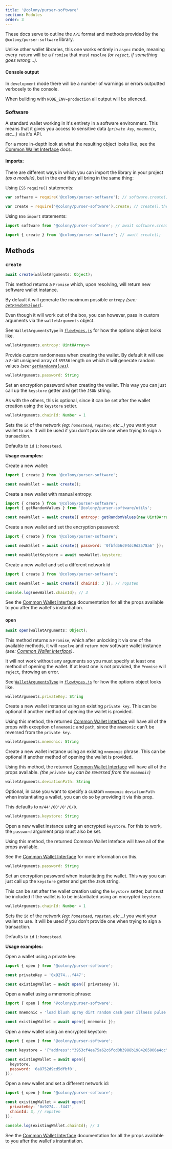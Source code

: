 ```yaml
---
title: '@colony/purser-software'
section: Modules
order: 3
---
```



These docs serve to outline the `API` format and methods provided by the `@colony/purser-software` library.

Unlike other wallet libraries, this one works entirely in `async` mode, meaning every `return` will be a `Promise` that must `resolve` _(or `reject`, if something goes wrong...)_.

#### Console output

In `development` mode there will be a number of warnings or errors outputted verbosely to the console.

When building with `NODE_ENV=production` all output will be silenced.

### Software

A standard wallet working in it's entirety in a software environment. This means that it gives you access to sensitive data _(`private key`, `mnemonic`, etc...)_ via it's API.

For a more in-depth look at what the resulting object looks like, see the [Common Wallet Interface](/purser/interface-common-wallet-interface/) docs.

#### Imports:

There are different ways in which you can import the library in your project _(as a module)_, but in the end they all bring in the same thing:

Using `ES5` `require()` statements:
```js
var software = require('@colony/purser-software'); // software.create().then();

var create = require('@colony/purser-software').create; // create().then();
```

Using `ES6` `import` statements:
```js
import software from '@colony/purser-software'; // await software.create();

import { create } from '@colony/purser-software'; // await create();
```

## Methods

### `create`

```js
await create(walletArguments: Object);
```

This method returns a `Promise` which, upon resolving, will return new software wallet instance.

By default it will generate the maximum possible `entropy` _(see: [`getRandomValues`](/purser/modules-@colonypurser-core/#getrandomvalues))_.

Even though it will work out of the box, you can however, pass in custom arguments via the `walletArguments` object.

See `WalletArgumentsType` in [`flowtypes.js`](https://github.com/JoinColony/purser/blob/master/modules/node_modules/%40colony/purser-core/flowtypes.js) for how the options object looks like.

```js
walletArguments.entropy: Uint8Array<>
```

Provide custom randomness when creating the wallet. By default it will use a `8`-bit unsigned array of `65536` length on which it will generate random values _(see: [`getRandomValues`](/purser/modules-@colonypurser-core/#getrandomvalues))_.

```js
walletArguments.password: String
```

Set an encryption password when creating the wallet. This way you can just call up the `keystore` getter and get the `JSON` string.

As with the others, this is optional, since it can be set after the wallet creation using the `keystore` setter.

```js
walletArguments.chainId: Number = 1
```

Sets the `id` of the network _(eg: `homestead`, `ropsten`, etc...)_ you want your wallet to use. It will be used if you don't provide one when trying to sign a transaction.

Defaults to `id` `1`: `homestead`.

**Usage examples:**

Create a new wallet:
```js
import { create } from '@colony/purser-software';

const newWallet = await create();
```

Create a new wallet with manual entropy:
```js
import { create } from '@colony/purser-software';
import { getRandomValues } from '@colony/purser-software/utils';

const newWallet = await create({ entropy: getRandomValues(new Uint8Array(65536)) });
```

Create a new wallet and set the encryption password:
```js
import { create } from '@colony/purser-software';

const newWallet = await create({ password: '0fbfd56c94dc9d2578a6' });

const newWalletKeystore = await newWallet.keystore;
```

Create a new wallet and set a different network id
```js
import { create } from '@colony/purser-software';

const newWallet = await create({ chainId: 3 }); // ropsten

console.log(newWallet.chainId); // 3
```

See the [Common Wallet Interface](/purser/interface-common-wallet-interface/) documentation for all the props available to you after the wallet's instantiation.

### `open`

```js
await open(walletArguments: Object);
```

This method returns a `Promise`, which after unlocking it via one of the available methods, it will `resolve` and `return` new software wallet instance _(see: [Common Wallet Interface](/purser/interface-common-wallet-interface/))_.

It will not work without any arguments so you must specify at least one method of opening the wallet. If at least one is not provided, the `Promise` will `reject`, throwing an error.

See [`WalletArgumentsType`](../src/flowtypes.js#L34-L42) in [`flowtypes.js`](../src/flowtypes.js) for how the options object looks like.

```js
walletArguments.privateKey: String
```

Create a new wallet instance using an existing `private key`. This can be optional if another method of opening the wallet is provided.

Using this method, the returned [Common Wallet Interface](/purser/interface-common-wallet-interface/) will have all of the props with exception of `mnemonic` and `path`, since the `mnemonic` can't be reversed from the `private key`.

```js
walletArguments.mnemonic: String
```

Create a new wallet instance using an existing `mnemonic` phrase. This can be optional if another method of opening the wallet is provided.

Using this method, the returned [Common Wallet Interface](/purser/interface-common-wallet-interface/) will have all of the props available. _(the `private key` can be reversed from the `mnemonic`)_

```js
walletArguments.deviationPath: String
```

Optional, in case you want to specify a custom `mnemonic` `deviationPath` when instantiating a wallet, you can do so by providing it via this prop.

This defaults to `m/44'/60'/0'/0/0`.

```js
walletArguments.keystore: String
```

Open a new wallet instance using an encrypted `keystore`. For this to work, the `password` argument prop must also be set.

Using this method, the returned Common Wallet Inteface will have all of the props available.

See the [Common Wallet Interface](/purser/interface-common-wallet-interface/) for more information on this.

```js
walletArguments.password: String
```

Set an encryption password when instantiating the wallet. This way you can just call up the `keystore` getter and get the `JSON` string.

This can be set after the wallet creation using the `keystore` setter, but must be included if the wallet is to be instantiated using an encrypted `keystore`.

```js
walletArguments.chainId: Number = 1
```

Sets the `id` of the network _(eg: `homestead`, `ropsten`, etc...)_ you want your wallet to use. It will be used if you don't provide one when trying to sign a transaction.

Defaults to `id` `1`: `homestead`.

**Usage examples:**

Open a wallet using a private key:
```js
import { open } from '@colony/purser-software';

const privateKey = '0x9274...f447';

const existingWallet = await open({ privateKey });
```

Open a wallet using a mnemonic phrase:
```js
import { open } from '@colony/purser-software';

const mnemonic = 'load blush spray dirt random cash pear illness pulse sketch sheriff surge';

const existingWallet = await open({ mnemonic });
```

Open a new wallet using an encrypted keystore:
```js
import { open } from '@colony/purser-software';

const keystore = '{"address":"3953cf4ea75a62c6fcd0b3988b1984265006a4cc","id":"55df8726-b08d-41ce-b9a0-8cb7d4cb7254","version":3,"Crypto":{"cipher":"aes-128-ctr","cipherparams":{"iv":"919afe213cbac6704362f8139a0a3519"},"ciphertext":"d823708436d306b7bc8caf2f8bedf93e86f28c1edbb2bc89bae8e9ad78971682","kdf":"scrypt","kdfparams":{"salt":"0be48e9efbeb26be2e7f68cfc61d1e83c34dd9406cfec3c77e71e637dd01a51b","n":131072,"dklen":32,"p":1,"r":8},"mac":"c9b6cd3173daf1ea6633b2d2848ab96765340bb27a07a203ecf17454c568cc3e"}}';

const existingWallet = await open({
  keystore,
  password: '6a8752d9cd5dfbf0',
});
```

Open a new wallet and set a different network id:
```js
import { open } from '@colony/purser-software';

const existingWallet = await open({
  privateKey: '0x9274...f447',
  chainId: 3, // ropsten
});

console.log(existingWallet.chainId); // 3
```

See the [Common Wallet Interface](/purser/interface-common-wallet-interface/) documentation for all the props available to you after the wallet's instantiation.
